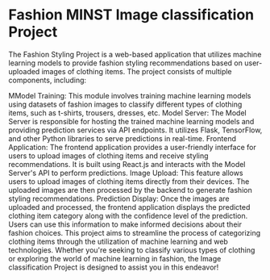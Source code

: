 # Fashion MINST Image classification Project

The Fashion Styling Project is a web-based application that utilizes machine learning models to provide fashion styling recommendations based on user-uploaded images of clothing items. The project consists of multiple components, including:

MModel Training: This module involves training machine learning models using datasets of fashion images to classify different types of clothing items, such as t-shirts, trousers, dresses, etc.
Model Server: The Model Server is responsible for hosting the trained machine learning models and providing prediction services via API endpoints. It utilizes Flask, TensorFlow, and other Python libraries to serve predictions in real-time.
Frontend Application: The frontend application provides a user-friendly interface for users to upload images of clothing items and receive styling recommendations. It is built using React.js and interacts with the Model Server's API to perform predictions.
Image Upload: This feature allows users to upload images of clothing items directly from their devices. The uploaded images are then processed by the backend to generate fashion styling recommendations.
Prediction Display: Once the images are uploaded and processed, the frontend application displays the predicted clothing item category along with the confidence level of the prediction. Users can use this information to make informed decisions about their fashion choices.
This project aims to streamline the process of categorizing clothing items through the utilization of machine learning and web technologies. Whether you're seeking to classify various types of clothing or exploring the world of machine learning in fashion, the Image classification Project is designed to assist you in this endeavor!

